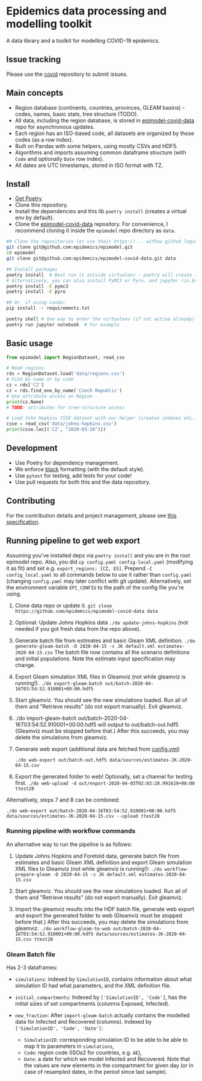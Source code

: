 # Epidemics data processing and modelling toolkit

A data library and a toolkit for modelling COVID-19 epidemics.

## Issue tracking
Please use the [covid](https://github.com/epidemics/covid/issues/new/choose) repository to submit issues.

## Main concepts

* Region database (continents, countries, provinces, GLEAM basins) - codes, names, basic stats, tree structure (TODO).
* All data, including the region database, is stored in [epimodel-covid-data](https://github.com/epidemics/epimodel-covid-data) repo for asynchronous updates.
* Each region has an ISO-based code, all datasets are organized by those codes (as a row index).
* Built on Pandas with some helpers, using mostly CSVs and HDF5.
* Algorithms and imports assuming common dataframe structure (with `Code` and optionally `Date` row index).
* All dates are UTC timestamps, stored in ISO format with TZ.

## Install

* [Get Poetry](https://python-poetry.org/docs/#installation)
* Clone this repository.
* Install the dependencies and this lib `poetry install` (creates a virtual env by default).
* Clone the [epimodel-covid-data](https://github.com/epidemics/epimodel-covid-data/) repository. For convenience, I recommend cloning it inside the `epimodel` repo directory as `data`.

```sh
## Clone the repositories (or use their https://... withou github login)
git clone git@github.com:epidemics/epimodel.git
cd epimodel
git clone git@github.com:epidemics/epimodel-covid-data.git data

## Install packages
poetry install  # Best run it outside virtualenv - poetry will create its own
# Alternatively, you can also install PyMC3 or Pyro, and jupyter (in both cases):
poetry install -E pymc3
poetry install -E pyro

## Or, if using conda:
pip install -r requirements.txt

poetry shell # One way to enter the virtualenv (if not active already)
poetry run jupyter notebook  # For example
```

## Basic usage

```python
from epimodel import RegionDataset, read_csv

# Read regions
rds = RegionDataset.load('data/regions.csv')
# Find by name or by code
cz = rds['CZ']
cz = rds.find_one_by_name('Czech Republic')
# Use attribute access on Region
print(cz.Name)
# TODO: attributes for tree-structure access

# Load John Hopkins CSSE dataset with our helper (creates indexes etc.)
csse = read_csv('data/johns-hopkins.csv')
print(csse.loc[('CZ', "2020-03-28")])
```

## Development

* Use Poetry for dependency management.
* We enforce [black](https://github.com/psf/black) formatting (with the default style).
* Use `pytest` for testing, add tests for your code!
* Use pull requests for both this and the data repository.

## Contributing

For the contribution details and project management, please see [this specification](https://www.notion.so/Development-project-management-476f3c53b0f24171a78146365072d82e).

## Running pipeline to get web export

Assuming you've installed deps via `poetry install` and you are in the root epimodel repo.
Also, you did `cp config.yaml config-local.yaml` (modifying it as fit) and set e.g. `export_regions: [CZ, ES]`. Prepend `-C config_local.yaml` to all commands below to use it rather than `config.yaml` (changing `config.yaml` may later conflict with git update). Alternatively, set the environment variable `EPI_CONFIG` to the path of the config file you're using.

1. Clone data repo or update it.
   `git clone https://github.com/epidemics/epimodel-covid-data data`

2. Optional: Update Johns Hopkins data `./do update-johns-hopkins` (not needed if you got fresh data from the repo above).

3. Generate batch file from estimates and basic Gleam XML definition.
   `./do generate-gleam-batch -D 2020-04-15 -c JK default.xml estimates-2020-04-15.csv`
   The batch file now contains all the scenario definitions and initial populations.
   Note the estimate input specification may change.

4. Export Gleam simulation XML files in Gleamviz (not while gleamviz is running!).
   `./do export-gleam-batch out/batch-2020-04-16T03:54:52.910001+00:00.hdf5`

5. Start gleamviz. You should see the new simulations loaded. Run all of them and "Retrieve results" (do not export manually). Exit gleamviz.

6. ./do import-gleam-batch out/batch-2020-04-16T03:54:52.910001+00:00.hdf5
    will output to  out/batch-out.hdf5
   (Gleamviz must be stopped before that.) After this succeeds, you may delete the simulations from gleamviz.


7. Generate web export (additional data are fetched from [config.yml](https://github.com/epidemics/epimodel/blob/master/config.yaml#L16))

   `./do web-export out/batch-out.hdf5 data/sources/estimates-JK-2020-04-15.csv`

8. Export the generated folder to web! Optionally, set a channel for testing first.
   `./do web-upload -d out/export-2020-04-03T02:03:28.991629+00:00 ttest28`

Alternatively, steps 7 and 8 can be combined:

`./do web-export out/batch-2020-04-16T03:54:52.910001+00:00.hdf5 data/sources/estimates-JK-2020-04-15.csv --upload ttest28`

### Running pipeline with workflow commands

An alternative way to run the pipeline is as follows:

1. Update Johns Hopkins and Foretold data, generate batch file from estimates and basic Gleam XML definition and export Gleam simulation XML files to Gleamviz (not while gleamviz is running!):
   `./do workflow-prepare-gleam -D 2020-04-15 -c JK default.xml estimates-2020-04-15.csv`

2. Start gleamviz. You should see the new simulations loaded. Run all of them and "Retrieve results" (do not export manually). Exit gleamviz.

3. Import the gleamviz results into the HDF batch file, generate web export and export the generated folder to web (Gleamviz must be stopped before that.) After this succeeds, you may delete the simulations from gleamviz.
   `./do workflow-gleam-to-web out/batch-2020-04-16T03:54:52.910001+00:00.hdf5 data/sources/estimates-JK-2020-04-15.csv ttest28`

### Gleam Batch file

Has 2-3 dataframes:

* `simulations`: indexed by `SimulationID`, contains information about what simulation ID had what parameters, and the XML definition file.

* `initial_compartments`: Indexed by `['SimulationID', 'Code']`, has the initial sizes of set compartments (columns Exposed, Infected).

* `new_fraction`: After `import-gleam-batch` actually contains the modelled data for Infected and Recovered (columns). Indexed by `['SimulationID', 'Code', 'Date']`:
  * `SimulationID`: corresponding simulation ID to be able to be able to map it to parameters in `simulations`,
  * `Code`: region code (ISOa2 for countries, e.g. `AE`),
  * `Date`: a date for which we model Infected and Recovered.
  Note that the values are *new* elements in the compartment for given day (or in case of resampled dates, in the period since last sample).
